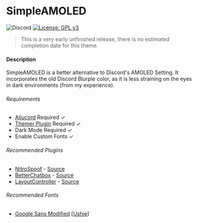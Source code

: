 # SimpleAMOLED
![Discord](https://img.shields.io/discord/811255666990907402?label=Aliucord%20Support&logo=discord&logoColor=white&style=flat-square) [![License: GPL v3](https://img.shields.io/badge/License-GPLv3-blue.svg?style=flat-square)](https://www.gnu.org/licenses/gpl-3.0)
> This is a very early unfinished release, there is no estimated completion date for this theme.

#### Description
SimpleAMOLED is a better alternative to Discord's AMOLED Setting.
It incorporates the old Discord Blurple color, as it is less straining on the eyes in dark environments (from my experience).

###### Requirements
- [Aliucord](https://github.com/Aliucord/Aliucord) Required ✓
- [Themer Plugin](https://github.com/Vendicated/AliucordPlugins/blob/main/Themer/README.md) Required ✓
- Dark Mode Required ✓
- Enable Custom Fonts ✓

###### Recommended Plugins
- [NitroSpoof](https://discord.com/channels/811255666990907402/811275162715553823/845348833142505544) - [Source](https://github.com/X1nto/AliucordPlugins#nitrospoof)
- [BetterChatbox](https://discord.com/channels/811255666990907402/845784407846813696/910302649348395110) - [Source](https://github.com/X1nto/AliucordPlugins#layoutcontroller)
- [LayoutController](https://discord.com/channels/811255666990907402/811275162715553823/845348833142505544) - [Source](https://github.com/wingio/plugins/#betterchatbox)

###### Recommended Fonts
- [Google Sans Modified](https://raw.githubusercontent.com/Ushie/main/main/Productsansbutbetter.ttf) [[Ushie](https://github.com/Ushie)]
